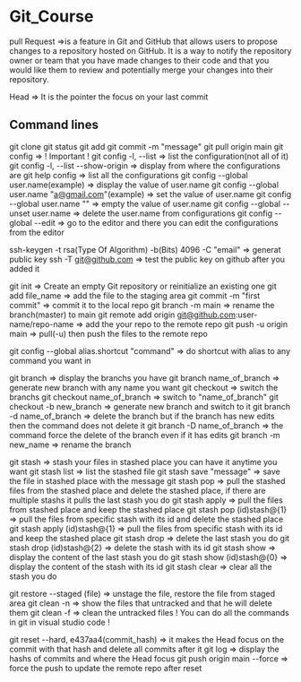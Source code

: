 # Git_Course
pull Request =>is a feature in Git and GitHub that allows users to propose changes to a repository hosted on GitHub. It is a way to notify the repository owner or team that you have made changes to their code and that you would like them to review and potentially merge your changes into their repository.

Head => It is the pointer the focus on your last commit



## Command lines
git clone
git status
git add
git commit -m "message"
git pull origin main
git config => ! Important !
	git config -l, --list => list the configuration(not all of it)
	git config -l, --list --show-origin => display from where the configurations are
	git help config => list all the configurations
	git config --global user.name(example) => display the value of user.name
	git config --global user.name "a@gmail.com"(example) => set the value of user.name 
	git config --global user.name "" => empty the value of user.name
	git config --global --unset user.name => delete the user.name from configurations
	git config --global --edit => go to the editor and there you can edit the configurations from the editor

ssh-keygen -t rsa(Type Of Algorithm) -b(Bits) 4096 -C "email" => generat public key
	ssh -T git@github.com => test the public key on github after you added it

git init => Create an empty Git repository or reinitialize an existing one
	git add file_name => add the file to the staging area
	git commit -m "first commit" => commit it to the local repo
	git branch -m main => rename the branch(master) to main
	git remote add origin git@github.com:user-name/repo-name => add the your repo to the remote repo
	git push -u origin main => pull(-u) then push the files to the remote repo
	
git config --global alias.shortcut "command" => do shortcut with alias to any command you want in 

git branch => display the branchs you have
	git branch name_of_branch => generate new branch with any name you want
	git checkout => switch the branchs
	git checkout name_of_branch => switch to "name_of_branch"
	git checkout -b new_branch => generate new branch and switch to it
	git branch -d name_of_branch => delete the branch but if the branch has new edits then the command does not delete it
	git branch -D name_of_branch => the command force the delete of the branch even if it has edits
	git branch -m new_name => rename the branch

git stash => stash your files in stashed place you can have it anytime you want
	git stash list => list the stashed file	
	git stash save "message" => save the file in stashed place with the message
	git stash pop => pull the stashed files from the stashed place and delete the stashed place, if there are multiple stashs it pulls the last stash you do
	git stash apply => pull the files from stashed place and keep the stashed place
	git stash pop (id)stash@{1} => pull the files from specific stash with its id and delete the stashed place
	git stash apply (id)stash@{1} => pull the files from specific stash with its id and keep the stashed place
	git stash drop => delete the last stash you do
	git stash drop (id)stash@{2} => delete the stash with its id
	git stash show => display the content of the last stash you do
	git stash show (id)stash@{0} => display the content of the stash with its id
	git stash clear => clear all the stash you do

git restore --staged (file) => unstage the file, restore the file from staged area
	git clean -n => show the files that untracked and that he will delete them
	git clean -f => clean the untracked files
	! You can do all the commands in git in visual studio code !

git reset --hard, e437aa4(commit_hash) => it makes the Head focus on the commit with that hash and delete all commits after it
	git log => display the hashs of commits and where the Head focus
	git push origin main --force => force the push to update the remote repo after reset
	

